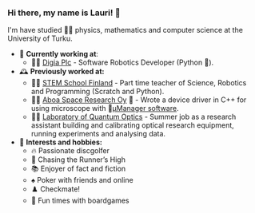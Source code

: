 ### Hi there, my name is Lauri! 👋

I'm have studied :student: physics, mathematics and computer science at the University of Turku.

- :briefcase: **Currently working at**: 
  - :man_technologist: <a href="https://digia.com/">Digia Plc</a> - Software Robotics Developer (Python :snake:).
- :mantelpiece_clock: **Previously worked at:**
  - :man_teacher: <a href="https://www.stemschoolfinland.com/">STEM School Finland</a> - Part time teacher of Science, Robotics and Programming (Scratch and Python).
  - :man_technologist: <a href="https://asro.fi/">Aboa Space Research Oy</a> :rocket: - Wrote a device driver in C++ for using microscope with :microscope:<a href="https://micro-manager.org/">µManager software</a>.
  - :man_scientist: <a href="https://www.utu.fi/en/university/faculty-of-science/physics-and-astronomy/research"> Laboratory of Quantum Optics</a> - Summer job as a research assistant building and calibrating optical research equipment, running experiments and analysing data.
- :seedling: **Interests and hobbies:**
  - :fire: Passionate discgolfer
  - :runner: Chasing the Runner’s High
  - :books: Enjoyer of fact and fiction
  - :spades: Poker with friends and online
  - :chess_pawn: Checkmate!
  - :game_die: Fun times with boardgames
<!-- - :mailbox: **How to reach me:** -->
